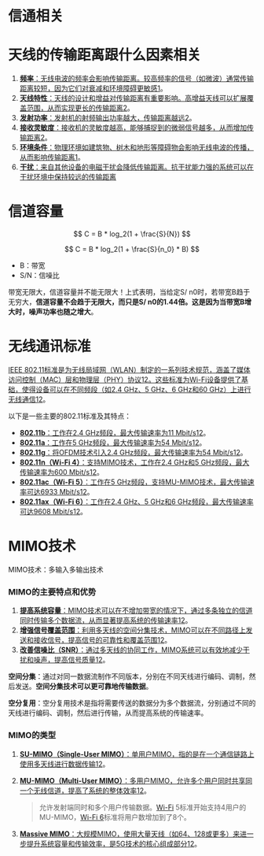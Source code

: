# 信通相关

# 天线的传输距离跟什么因素相关

1. [**频率**：无线电波的频率会影响传输距离。较高频率的信号（如微波）通常传输距离较短，因为它们对衰减和环境障碍更敏感](https://zhuanlan.zhihu.com/p/651238403)[1](https://zhuanlan.zhihu.com/p/651238403)。
2. [**天线特性**：天线的设计和增益对传输距离有重要影响。高增益天线可以扩展覆盖范围，从而实现更长的传输距离](https://zhuanlan.zhihu.com/p/345414916)[2](https://zhuanlan.zhihu.com/p/345414916)。
3. [**发射功率**：发射机的射频输出功率越大，传输距离越远](https://zhuanlan.zhihu.com/p/345414916)[2](https://zhuanlan.zhihu.com/p/345414916)。
4. [**接收灵敏度**：接收机的灵敏度越高，能够捕捉到的微弱信号越多，从而增加传输距离](https://zhuanlan.zhihu.com/p/345414916)[2](https://zhuanlan.zhihu.com/p/345414916)。
5. [**环境条件**：物理环境如建筑物、树木和地形等障碍物会影响无线电波的传播，从而影响传输距离](https://zhuanlan.zhihu.com/p/651238403)[1](https://zhuanlan.zhihu.com/p/651238403)。
6. [**干扰**：来自其他设备的电磁干扰会降低传输距离。抗干扰能力强的系统可以在干扰环境中保持较远的传输距离](https://zhuanlan.zhihu.com/p/345414916)



# 信道容量

$$
C = B * log_2(1 + \frac{S}{N})
$$

$$
C = B * log_2(1 + \frac{S}{n_0} * B)
$$

- B：带宽
- S/N：信噪比

带宽无限大，信道容量并不能无限大！上式表明，当给定S/ n0时，若带宽B趋于无穷大，**信道容量不会趋于无限大，而只是S/ n0的1.44倍。这是因为当带宽B增大时，噪声功率也随之增大**。



# 无线通讯标准

[IEEE 802.11标准是为无线局域网（WLAN）制定的一系列技术规范，涵盖了媒体访问控制（MAC）层和物理层（PHY）协议](https://en.wikipedia.org/wiki/IEEE_802.11)[1](https://en.wikipedia.org/wiki/IEEE_802.11)[2](https://standards.ieee.org/standard/802_11-2020.html)[。这些标准为Wi-Fi设备提供了基础，使得设备可以在不同频段（如2.4 GHz、5 GHz、6 GHz和60 GHz）上进行无线通信](https://en.wikipedia.org/wiki/IEEE_802.11)[1](https://en.wikipedia.org/wiki/IEEE_802.11)[2](https://standards.ieee.org/standard/802_11-2020.html)。

以下是一些主要的802.11标准及其特点：

- [**802.11b**：工作在2.4 GHz频段，最大传输速率为11 Mbit/s](https://en.wikipedia.org/wiki/IEEE_802.11)[1](https://en.wikipedia.org/wiki/IEEE_802.11)[2](https://standards.ieee.org/standard/802_11-2020.html)。
- [**802.11a**：工作在5 GHz频段，最大传输速率为54 Mbit/s](https://en.wikipedia.org/wiki/IEEE_802.11)[1](https://en.wikipedia.org/wiki/IEEE_802.11)[2](https://standards.ieee.org/standard/802_11-2020.html)。
- [**802.11g**：将OFDM技术引入2.4 GHz频段，最大传输速率为54 Mbit/s](https://en.wikipedia.org/wiki/IEEE_802.11)[1](https://en.wikipedia.org/wiki/IEEE_802.11)[2](https://standards.ieee.org/standard/802_11-2020.html)。
- [**802.11n（Wi-Fi 4）**：支持MIMO技术，工作在2.4 GHz和5 GHz频段，最大传输速率为600 Mbit/s](https://en.wikipedia.org/wiki/IEEE_802.11)[1](https://en.wikipedia.org/wiki/IEEE_802.11)[2](https://standards.ieee.org/standard/802_11-2020.html)。
- [**802.11ac（Wi-Fi 5）**：工作在5 GHz频段，支持MU-MIMO技术，最大传输速率可达6933 Mbit/s](https://en.wikipedia.org/wiki/IEEE_802.11)[1](https://en.wikipedia.org/wiki/IEEE_802.11)[2](https://standards.ieee.org/standard/802_11-2020.html)。
- [**802.11ax（Wi-Fi 6）**：工作在2.4 GHz、5 GHz和6 GHz频段，最大传输速率可达9608 Mbit/s](https://en.wikipedia.org/wiki/IEEE_802.11)[1](https://en.wikipedia.org/wiki/IEEE_802.11)[2](https://standards.ieee.org/standard/802_11-2020.html)。



# MIMO技术

MIMO技术：多输入多输出技术

### MIMO的主要特点和优势

1. [**提高系统容量**：MIMO技术可以在不增加带宽的情况下，通过多条独立的信道同时传输多个数据流，从而显著提高系统的传输速率](https://info.support.huawei.com/info-finder/encyclopedia/zh/MIMO.html)[1](https://info.support.huawei.com/info-finder/encyclopedia/zh/MIMO.html)[2](https://zhuanlan.zhihu.com/p/356120062)。
2. [**增强信号覆盖范围**：利用多天线的空间分集技术，MIMO可以在不同路径上发送和接收信号，提高信号的可靠性和覆盖范围](https://info.support.huawei.com/info-finder/encyclopedia/zh/MIMO.html)[1](https://info.support.huawei.com/info-finder/encyclopedia/zh/MIMO.html)[2](https://zhuanlan.zhihu.com/p/356120062)。
3. [**改善信噪比（SNR）**：通过多天线的协同工作，MIMO系统可以有效地减少干扰和噪声，提高信号质量](https://info.support.huawei.com/info-finder/encyclopedia/zh/MIMO.html)[1](https://info.support.huawei.com/info-finder/encyclopedia/zh/MIMO.html)[2](https://zhuanlan.zhihu.com/p/356120062)。

**空间分集**：通过对同一数据流制作不同版本，分别在不同天线进行编码、调制，然后发送。**空间分集技术可以更可靠地传输数据**。

**空分复用**：空分复用技术是指将需要传送的数据分为多个数据流，分别通过不同的天线进行编码、调制，然后进行传输，从而提高系统的传输速率。



### MIMO的类型

1. [**SU-MIMO（Single-User MIMO）**：单用户MIMO，指的是在一个通信链路上使用多天线进行数据传输](https://info.support.huawei.com/info-finder/encyclopedia/zh/MIMO.html)[1](https://info.support.huawei.com/info-finder/encyclopedia/zh/MIMO.html)[2](https://zhuanlan.zhihu.com/p/356120062)。

2. [**MU-MIMO（Multi-User MIMO）**：多用户MIMO，允许多个用户同时共享同一个无线信道，提高了系统的整体效率](https://info.support.huawei.com/info-finder/encyclopedia/zh/MIMO.html)[1](https://info.support.huawei.com/info-finder/encyclopedia/zh/MIMO.html)[2](https://zhuanlan.zhihu.com/p/356120062)。

   > 允许发射端同时和多个用户传输数据。[Wi-Fi](https://info.support.huawei.com/info-finder/encyclopedia/zh/WiFi.html) 5标准开始支持4用户的MU-MIMO，[Wi-Fi 6](https://info.support.huawei.com/info-finder/encyclopedia/zh/WiFi+6.html)标准将用户数增加到了8个。

3. [**Massive MIMO**：大规模MIMO，使用大量天线（如64、128或更多）来进一步提升系统容量和传输效率，是5G技术的核心组成部分](https://info.support.huawei.com/info-finder/encyclopedia/zh/MIMO.html)[1](https://info.support.huawei.com/info-finder/encyclopedia/zh/MIMO.html)[2](https://zhuanlan.zhihu.com/p/356120062)。

